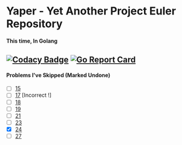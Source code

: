 # Yaper - Yet Another Project Euler Repository 
#### This time, In Golang
[![Codacy Badge](https://api.codacy.com/project/badge/Grade/6affa5af23fc40b693421673c308152f)](https://app.codacy.com/manual/HankiGreed/Yaper?utm_source=github.com&utm_medium=referral&utm_content=HankiGreed/Yaper&utm_campaign=Badge_Grade_Dashboard)
[![Go Report Card](https://goreportcard.com/badge/HankiGreed/Yaper)](https://goreportcard.com/report/HankiGreed/Yaper)
--- 

#### Problems I've Skipped (Marked Undone)
- [ ] [15](https://projecteuler.net/problem=15)
- [ ] [17](https://projecteuler.net/problem=17) [Incorrect !]
- [ ] [18](https://projecteuler.net/problem=18)
- [ ] [19](https://projecteuler.net/problem=19)
- [ ] [21](https://projecteuler.net/problem=21)
- [ ] [23](https://projecteuler.net/problem=23)
- [x] [24](https://projecteuler.net/problem=24)
- [ ] [27](https://projecteuler.net/problem=27)
